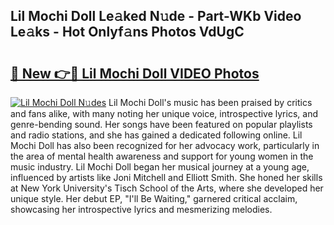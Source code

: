 ## Lil Mochi Doll Le𝚊ked N𝚞de - Part-WKb Video Le𝚊ks - Hot Onlyf𝚊ns Photos VdUgC

# <h2><a href="http://ab11402.deff.icu/?id=Lil+Mochi+Doll">🔗 New 👉🔴 Lil Mochi Doll VIDEO Photos</a></h2>

[![Lil Mochi Doll N𝚞des](https://i.imgur.com/rIISA9y.gif)](http://ab11402.deff.icu/?id=Lil+Mochi+Doll)
Lil Mochi Doll's music has been praised by critics and fans alike, with many noting her unique voice, introspective lyrics, and genre-bending sound. Her songs have been featured on popular playlists and radio stations, and she has gained a dedicated following online. Lil Mochi Doll has also been recognized for her advocacy work, particularly in the area of mental health awareness and support for young women in the music industry. Lil Mochi Doll began her musical journey at a young age, influenced by artists like Joni Mitchell and Elliott Smith. She honed her skills at New York University's Tisch School of the Arts, where she developed her unique style. Her debut EP, "I'll Be Waiting," garnered critical acclaim, showcasing her introspective lyrics and mesmerizing melodies.
